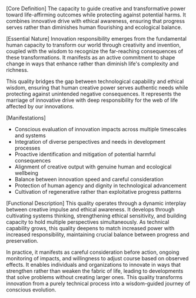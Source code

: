 [Core Definition]
The capacity to guide creative and transformative power toward life-affirming outcomes while protecting against potential harms. It combines innovative drive with ethical awareness, ensuring that progress serves rather than diminishes human flourishing and ecological balance.

[Essential Nature]
Innovation responsibility emerges from the fundamental human capacity to transform our world through creativity and invention, coupled with the wisdom to recognize the far-reaching consequences of these transformations. It manifests as an active commitment to shape change in ways that enhance rather than diminish life's complexity and richness.

This quality bridges the gap between technological capability and ethical wisdom, ensuring that human creative power serves authentic needs while protecting against unintended negative consequences. It represents the marriage of innovative drive with deep responsibility for the web of life affected by our innovations.

[Manifestations]
- Conscious evaluation of innovation impacts across multiple timescales and systems
- Integration of diverse perspectives and needs in development processes
- Proactive identification and mitigation of potential harmful consequences
- Alignment of creative output with genuine human and ecological wellbeing
- Balance between innovation speed and careful consideration
- Protection of human agency and dignity in technological advancement
- Cultivation of regenerative rather than exploitative progress patterns

[Functional Description]
This quality operates through a dynamic interplay between creative impulse and ethical awareness. It develops through cultivating systems thinking, strengthening ethical sensitivity, and building capacity to hold multiple perspectives simultaneously. As technical capability grows, this quality deepens to match increased power with increased responsibility, maintaining crucial balance between progress and preservation.

In practice, it manifests as careful consideration before action, ongoing monitoring of impacts, and willingness to adjust course based on observed effects. It enables individuals and organizations to innovate in ways that strengthen rather than weaken the fabric of life, leading to developments that solve problems without creating larger ones. This quality transforms innovation from a purely technical process into a wisdom-guided journey of conscious evolution.